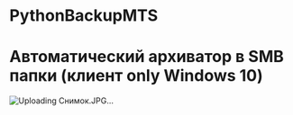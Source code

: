 # PythonBackupMTS
# Автоматический архиватор в SMB папки (клиент only Windows 10)
![Uploading Снимок.JPG…]()

